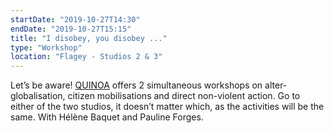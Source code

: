 ```yaml
---
startDate: "2019-10-27T14:30"
endDate: "2019-10-27T15:15"
title: "I disobey, you disobey ..."
type: "Workshop"
location: "Flagey - Studios 2 & 3"
---
```

Let’s be aware! [QUINOA](www.quinoa.be) offers 2 simultaneous workshops on alter-globalisation, citizen mobilisations and direct non-violent action. Go to either of the two studios, it doesn’t matter which, as the activities will be the same. With Hélène Baquet and Pauline Forges.
